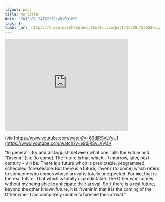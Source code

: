 ```yaml
---
layout: post
title: no title
date: '2017-07-24T22:59:45+09:00'
tags: []
tumblr_url: https://sheeplesssheepless.tumblr.com/post/163391756558/via-httpswwwyoutubecomwatchv-69djrsvlvyu
---
```

<iframe width="400" height="300" id="youtube_iframe" src="https://www.youtube.com/embed/69djRSvLVyU?feature=oembed&amp;enablejsapi=1&amp;origin=https://safe.txmblr.com&amp;wmode=opaque" frameborder="0" allow="accelerometer; autoplay; encrypted-media; gyroscope; picture-in-picture" allowfullscreen></iframe>  

(via [https://www.youtube.com/watch?v=69djRSvLVyU](https://www.youtube.com/watch?v=69djRSvLVyU))

“In general, I try and distinguish between what one calls the Future and “l’avenir” [the ‘to come]. The future is that which – tomorrow, later, next century – will be. There is a future which is predictable, programmed, scheduled, foreseeable. But there is a future, l’avenir (to come) which refers to someone who comes whose arrival is totally unexpected. For me, that is the real future. That which is totally unpredictable. The Other who comes without my being able to anticipate their arrival. So if there is a real future, beyond the other known future, it is l’avenir in that it is the coming of the Other when I am completely unable to foresee their arrival.”

